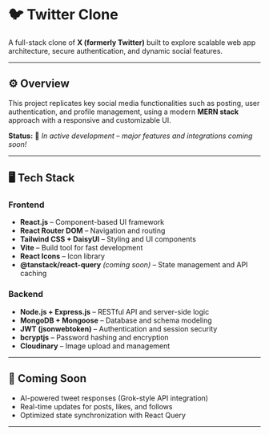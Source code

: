 # 🐦 Twitter Clone  

A full-stack clone of **X (formerly Twitter)** built to explore scalable web app architecture, secure authentication, and dynamic social features.  

---

## ⚙️ Overview  
This project replicates key social media functionalities such as posting, user authentication, and profile management, using a modern **MERN stack** approach with a responsive and customizable UI.  

**Status:** 🚧 *In active development – major features and integrations coming soon!*  

---

## 🖥️ Tech Stack  

### Frontend  
- **React.js** – Component-based UI framework  
- **React Router DOM** – Navigation and routing  
- **Tailwind CSS + DaisyUI** – Styling and UI components  
- **Vite** – Build tool for fast development  
- **React Icons** – Icon library  
- **@tanstack/react-query** *(coming soon)* – State management and API caching  

### Backend  
- **Node.js + Express.js** – RESTful API and server-side logic  
- **MongoDB + Mongoose** – Database and schema modeling  
- **JWT (jsonwebtoken)** – Authentication and session security  
- **bcryptjs** – Password hashing and encryption  
- **Cloudinary** – Image upload and management  

---

## 🚀 Coming Soon  
- AI-powered tweet responses (Grok-style API integration)  
- Real-time updates for posts, likes, and follows  
- Optimized state synchronization with React Query  

---
